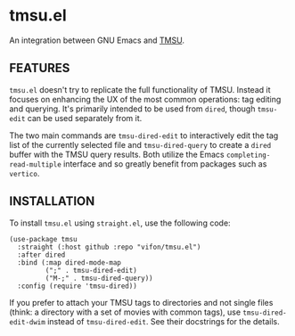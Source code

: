 tmsu.el
=======

An integration between GNU Emacs and [TMSU](https://tmsu.org/).

FEATURES
--------

`tmsu.el` doesn't try to replicate the full functionality of TMSU.
Instead it focuses on enhancing the UX of the most common operations:
tag editing and querying.  It's primarily intended to be used from
`dired`, though `tmsu-edit` can be used separately from it.

The two main commands are `tmsu-dired-edit` to interactively edit the
tag list of the currently selected file and `tmsu-dired-query` to
create a `dired` buffer with the TMSU query results.  Both utilize the
Emacs `completing-read-multiple` interface and so greatly benefit from
packages such as `vertico`.

INSTALLATION
------------

To install `tmsu.el` using `straight.el`, use the following code:

```elisp
(use-package tmsu
  :straight (:host github :repo "vifon/tmsu.el")
  :after dired
  :bind (:map dired-mode-map
         (";" . tmsu-dired-edit)
         ("M-;" . tmsu-dired-query))
  :config (require 'tmsu-dired))
```

If you prefer to attach your TMSU tags to directories and not single
files (think: a directory with a set of movies with common tags), use
`tmsu-dired-edit-dwim` instead of `tmsu-dired-edit`.  See their
docstrings for the details.
